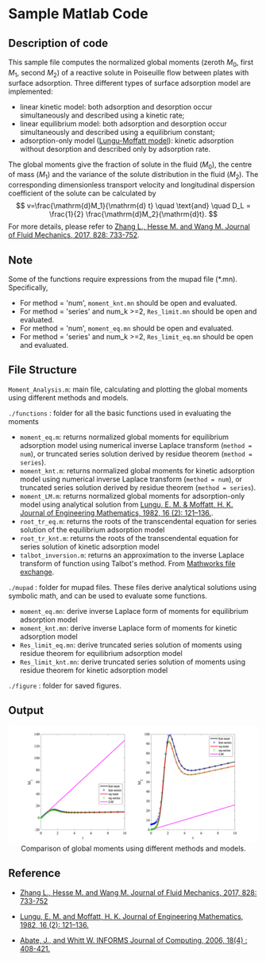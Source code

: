# Sample Matlab Code

## Description of code
This sample file computes the normalized global moments (zeroth $M_0$, first $M_1$, second $M_2$) of a reactive solute in Poiseuille flow between plates with surface adsorption. Three different types of surface adsorption model are implemented:
* linear kinetic model: both adsorption and desorption occur simultaneously and described using a kinetic rate;
* linear equilibrium model: both adsorption and desorption occur simultaneously and described using a equilibrium constant;
* adsorption-only model ([Lungu-Moffatt model]((https://link.springer.com/article/10.1007/BF00042550))): kinetic adsorption without desorption and described only by adsorption rate.

The global moments give the fraction of solute in the fluid ($M_0$), the centre of mass ($M_1$) and the variance of the solute distribution in the fluid ($M_2$). The corresponding dimensionless transport velocity and longitudinal dispersion coefficient of the solute can be calculated by
$$
v=\frac{\mathrm{d}M_1}{\mathrm{d} t} \quad \text{and} \quad D_L = \frac{1}{2} \frac{\mathrm{d}M_2}{\mathrm{d}t}.
$$
For more details, please refer to [Zhang L., Hesse M. and Wang M. Journal of Fluid Mechanics, 2017, 828: 733-752](https://www.cambridge.org/core/journals/journal-of-fluid-mechanics/article/transient-solute-transport-with-sorption-in-poiseuille-flow/A71BED73D16A236D02F06E19FF54DF02).

## Note
Some of the functions require expressions from the mupad file (\*.mn). Specifically,
* For method = 'num', `moment_knt.mn` should be open and evaluated.
* For method = 'series' and num_k >=2, `Res_limit.mn` should be open and evaluated.
* For method = 'num', `moment_eq.mn` should be open and evaluated.
* For method = 'series' and num_k >=2, `Res_limit_eq.mn` should be open and evaluated.


## File Structure
`Moment_Analysis.m`: main file, calculating and plotting the global moments using different methods and models.

`./functions` : folder for all the basic functions used in evaluating the moments
  * `moment_eq.m`: returns normalized global moments for equilibrium adsorption model using numerical inverse Laplace transform (`method = num`), or truncated series solution derived by residue theorem (`method = series`).
  * `moment_knt.m`: returns normalized global moments for kinetic adsorption model using numerical inverse Laplace transform (`method = num`), or truncated series solution derived by residue theorem (`method = series`).
  * `moment_LM.m`: returns normalized global moments for adsorption-only model using analytical solution from [Lungu, E. M. \& Moffatt, H. K. Journal of Engineering Mathematics, 1982, 16 (2): 121–136.](https://link.springer.com/article/10.1007/BF00042550).
  * `root_tr_eq.m`: returns the roots of the transcendental equation for series solution of the equilibrium adsorption model
  * `root_tr_knt.m`: returns the roots of the transcendental equation for series solution of kinetic adsorption model
  * `talbot_inversion.m`: returns an approximation to the inverse Laplace transform of function using Talbot's method. From [Mathworks file exchange](https://www.mathworks.com/matlabcentral/fileexchange/39035-numerical-inverse-laplace-transform).

`./mupad` : folder for mupad files. These files derive analytical solutions using symbolic math, and can be used to evaluate some functions.
  * `moment_eq.mn`: derive inverse Laplace form of moments for equilibrium adsorption model
  * `moment_knt.mn`: derive inverse Laplace form of moments for kinetic adsorption model
  * `Res_limit_eq.mn`: derive truncated series solution of moments using residue theorem for equilibrium adsorption model
  * `Res_limit_knt.mn`: derive truncated series solution of moments using residue theorem for kinetic adsorption model

`./figure` : folder for saved figures.

## Output
<img src='./figure/moment_analysis.png'>
<center> Comparison of global moments using different methods and models.</center>

## Reference
* [Zhang L., Hesse M. and Wang M. Journal of Fluid Mechanics, 2017, 828: 733-752](https://www.cambridge.org/core/journals/journal-of-fluid-mechanics/article/transient-solute-transport-with-sorption-in-poiseuille-flow/A71BED73D16A236D02F06E19FF54DF02)

* [Lungu, E. M. and Moffatt, H. K. Journal of Engineering Mathematics, 1982, 16 (2): 121–136.](https://link.springer.com/article/10.1007/BF00042550)

* [Abate, J., and Whitt W. INFORMS Journal of Computing, 2006,  18(4) : 408-421.](http://www.columbia.edu/~ww2040/AbateUnified2006.pdf)